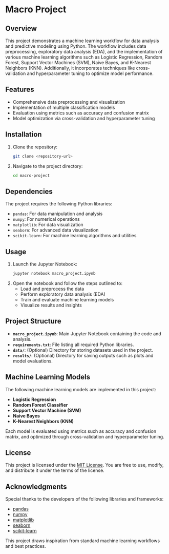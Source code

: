 # Macro Project

## Overview

This project demonstrates a machine learning workflow for data analysis and predictive modeling using Python. The workflow includes data preprocessing, exploratory data analysis (EDA), and the implementation of various machine learning algorithms such as Logistic Regression, Random Forest, Support Vector Machines (SVM), Naive Bayes, and K-Nearest Neighbors (KNN). Additionally, it incorporates techniques like cross-validation and hyperparameter tuning to optimize model performance.

## Features

- Comprehensive data preprocessing and visualization
- Implementation of multiple classification models
- Evaluation using metrics such as accuracy and confusion matrix
- Model optimization via cross-validation and hyperparameter tuning

## Installation

1. Clone the repository:
   ```bash
   git clone <repository-url>
   ```
2. Navigate to the project directory:
   ```bash
   cd macro-project
   ```

## Dependencies

The project requires the following Python libraries:

- `pandas`: For data manipulation and analysis
- `numpy`: For numerical operations
- `matplotlib`: For data visualization
- `seaborn`: For advanced data visualization
- `scikit-learn`: For machine learning algorithms and utilities

## Usage

1. Launch the Jupyter Notebook:
   ```bash
   jupyter notebook macro_project.ipynb
   ```
2. Open the notebook and follow the steps outlined to:
   - Load and preprocess the data
   - Perform exploratory data analysis (EDA)
   - Train and evaluate machine learning models
   - Visualize results and insights

## Project Structure

- **`macro_project.ipynb`**: Main Jupyter Notebook containing the code and analysis.
- **`requirements.txt`**: File listing all required Python libraries.
- **`data/`**: (Optional) Directory for storing datasets used in the project.
- **`results/`**: (Optional) Directory for saving outputs such as plots and model evaluations.

## Machine Learning Models

The following machine learning models are implemented in this project:

- **Logistic Regression**
- **Random Forest Classifier**
- **Support Vector Machine (SVM)**
- **Naive Bayes**
- **K-Nearest Neighbors (KNN)**

Each model is evaluated using metrics such as accuracy and confusion matrix, and optimized through cross-validation and hyperparameter tuning.

## License

This project is licensed under the [MIT License](LICENSE). You are free to use, modify, and distribute it under the terms of the license.

## Acknowledgments

Special thanks to the developers of the following libraries and frameworks:

- [pandas](https://pandas.pydata.org/)
- [numpy](https://numpy.org/)
- [matplotlib](https://matplotlib.org/)
- [seaborn](https://seaborn.pydata.org/)
- [scikit-learn](https://scikit-learn.org/)

This project draws inspiration from standard machine learning workflows and best practices.

